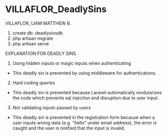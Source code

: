 # VILLAFLOR_DeadlySins
VILLAFLOR, LIAM MATTHEW B.

1. create db: deadlysinsdb
2. php artisan migrate
3. php artisan serve

EXPLANATION FOR DEADLY SINS
1.  Using hidden inputs or magic inputs when authenticating
- This deadly sin is prevented by using middleware for authentications.
2. Hard coding queries
- This deadly sin is prevented because Laravel automatically modularizes the code which prevents sql injection and disruption due to user input.
3. Not validating inputs passed by users
- This deadly sin is prevented in the registration form because when a user inputs wrong data (e.g. "hello" under email address), the error is caught and the user is notified that the input is invalid.
